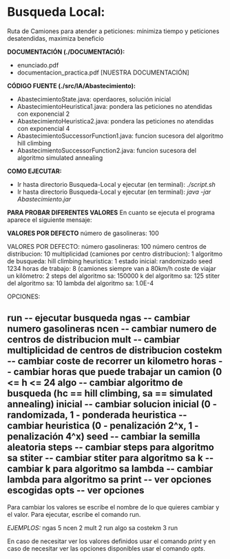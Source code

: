  # Busqueda Local: 
   Ruta de Camiones para atender a peticiones: mínimiza tiempo y peticiones desatendidas, maximiza beneficio

**DOCUMENTACIÓN (./DOCUMENTACIÓ):**
- enunciado.pdf
- documentacion_practica.pdf [NUESTRA DOCUMENTACIÓN]

**CÓDIGO FUENTE (./src/IA/Abastecimiento):**
- AbastecimientoState.java: operdaores, solución inicial
- AbastecimientoHeuristica1.java: pondera las peticiones no atendidas con exponencial 2
- AbastecimientoHeuristica2.java: pondera las peticiones no atendidas con exponencial 4
- AbastecimientoSuccessorFunction1.java: funcion sucesora del algoritmo hill climbing
- AbastecimientoSuccessorFunction2.java: funcion sucesora del algoritmo simulated annealing

**COMO EJECUTAR:**
- Ir hasta directorio Busqueda-Local y ejecutar (en terminal): _./script.sh_
- Ir hasta directorio Busqueda-Local y ejecutar (en terminal): _java -jar Abastecimiento.jar_

**PARA PROBAR DIFERENTES VALORES**
En cuanto se ejecuta el programa aparece el siguiente mensaje:

**VALORES POR DEFECTO**
número de gasolineras: 100


VALORES POR DEFECTO: 
número gasolineras: 100
número centros de distribucion: 10
multiplicidad (camiones por centro distribucion): 1
algoritmo de busqueda: hill climbing
heuristica: 1
estado inicial: randomizado
seed 1234
horas de trabajo: 8 (camiones siempre van a 80km/h
coste de viajar un kilómetro: 2
steps del algoritmo sa: 150000
k del algoritmo sa: 125
stiter del algoritmo sa: 10
lambda del algoritmo sa: 1.0E-4


OPCIONES: 

run        --  ejecutar busqueda
ngas       --  cambiar numero gasolineras
ncen       --  cambiar numero de centros de distribucion
mult       --  cambiar multiplicidad de centros de distribucion
costekm    --  cambiar coste de recorrer un kilometro
horas      --  cambiar horas que puede trabajar un camion (0 <= h <= 24
algo       --  cambiar algoritmo de busqueda (hc == hill climbing, sa == simulated annealing)
inicial    --  cambiar solucion inicial (0 - randomizada, 1 - ponderada
heuristica --	cambiar heuristica (0 - penalización 2^x, 1 - penalización 4^x)
seed       --  cambiar la semilla aleatoria
steps      --  cambiar steps para algoritmo sa
stiter     --  cambiar stiter para algoritmo sa
k          --  cambiar k para algoritmo sa
lambda     --  cambiar lambda para algoritmo sa
print      --  ver opciones escogidas
opts       --  ver opciones
----------------------------------------------

Para cambiar los valores se escribe el nombre de lo que quieres cambiar y el valor. Para ejecutar, escribe el comando run. 

_EJEMPLOS:_
ngas 5 ncen 2 mult 2 run
algo sa costekm 3 run

En caso de necesitar ver los valores definidos usar el comando _print_ y en caso de necesitar ver las opciones disponibles usar el comando _opts_.
